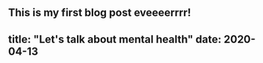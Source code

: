 This is my first blog post eveeeerrrr!
---
title: "Let's talk about mental health"
date: 2020-04-13
---
